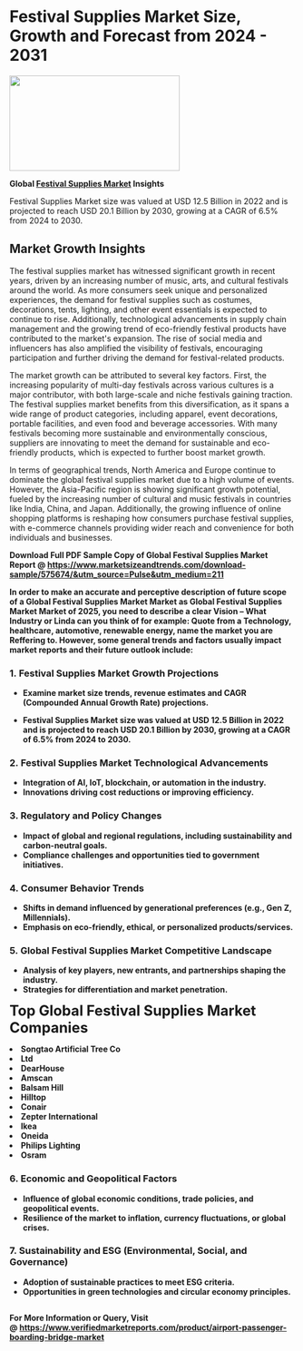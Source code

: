 <H1>Festival Supplies Market Size, Growth and Forecast from 2024 - 2031</H1><img class="aligncenter size-medium wp-image-584254" src="https://thirdeyenews.in/wp-content/uploads/2024/09/Global-Market-Research-300x168.jpeg" alt="" width="300" height="168" /><p><strong>Global&nbsp;<a href="https://www.marketsizeandtrends.com/download-sample/575674/&amp;utm_source=Pulse&amp;utm_medium=211">Festival Supplies Market</a> Insights</strong></p><p>Festival Supplies Market size was valued at USD 12.5 Billion in 2022 and is projected to reach USD 20.1 Billion by 2030, growing at a CAGR of 6.5% from 2024 to 2030.</p><p><h2>Market Growth Insights</h2> <p>The festival supplies market has witnessed significant growth in recent years, driven by an increasing number of music, arts, and cultural festivals around the world. As more consumers seek unique and personalized experiences, the demand for festival supplies such as costumes, decorations, tents, lighting, and other event essentials is expected to continue to rise. Additionally, technological advancements in supply chain management and the growing trend of eco-friendly festival products have contributed to the market's expansion. The rise of social media and influencers has also amplified the visibility of festivals, encouraging participation and further driving the demand for festival-related products.</p> <p><strong></strong></p> <p>The market growth can be attributed to several key factors. First, the increasing popularity of multi-day festivals across various cultures is a major contributor, with both large-scale and niche festivals gaining traction. The festival supplies market benefits from this diversification, as it spans a wide range of product categories, including apparel, event decorations, portable facilities, and even food and beverage accessories. With many festivals becoming more sustainable and environmentally conscious, suppliers are innovating to meet the demand for sustainable and eco-friendly products, which is expected to further boost market growth.</p> <p>In terms of geographical trends, North America and Europe continue to dominate the global festival supplies market due to a high volume of events. However, the Asia-Pacific region is showing significant growth potential, fueled by the increasing number of cultural and music festivals in countries like India, China, and Japan. Additionally, the growing influence of online shopping platforms is reshaping how consumers purchase festival supplies, with e-commerce channels providing wider reach and convenience for both individuals and businesses.</p> <p><strong></p><p><span class=""><strong>Download Full PDF Sample Copy of Global Festival Supplies Market Report</strong> @ <a href="https://www.marketsizeandtrends.com/download-sample/575674/&amp;utm_source=Pulse&amp;utm_medium=211" target="_blank">https://www.marketsizeandtrends.com/download-sample/575674/&amp;utm_source=Pulse&amp;utm_medium=211</a></span></p><p>In order to make an accurate and perceptive description of future scope of a Global&nbsp;Festival Supplies Market Market as Global&nbsp;Festival Supplies Market Market of 2025, you need to describe a clear Vision &ndash; What Industry or Linda can you think of for example: Quote from a Technology, healthcare, automotive, renewable energy, name the market you are Reffering to. However, some general trends and factors usually impact market reports and their future outlook include:</p><h3>1.&nbsp;<strong>Festival Supplies Market Growth Projections</strong></h3><ul><li>Examine market size trends, revenue estimates and CAGR (Compounded Annual Growth Rate) projections.</li><li><p>Festival Supplies Market size was valued at USD 12.5 Billion in 2022 and is projected to reach USD 20.1 Billion by 2030, growing at a CAGR of 6.5% from 2024 to 2030.</p></li></ul><h3>2.&nbsp;<strong>Festival Supplies Market Technological Advancements</strong></h3><ul><li>Integration of AI, IoT, blockchain, or automation in the industry.</li><li>Innovations driving cost reductions or improving efficiency.</li></ul><h3>3.&nbsp;<strong>Regulatory and Policy Changes</strong></h3><ul><li>Impact of global and regional regulations, including sustainability and carbon-neutral goals.</li><li>Compliance challenges and opportunities tied to government initiatives.</li></ul><h3>4.&nbsp;<strong>Consumer Behavior Trends</strong></h3><ul><li>Shifts in demand influenced by generational preferences (e.g., Gen Z, Millennials).</li><li>Emphasis on eco-friendly, ethical, or personalized products/services.</li></ul><h3>5.&nbsp;<strong>Global Festival Supplies Market Competitive Landscape</strong></h3><ul><li>Analysis of key players, new entrants, and partnerships shaping the industry.</li><li>Strategies for differentiation and market penetration.</li></ul><p data-pm-slice="1 1 []"><span style="color: inherit; font-family: inherit; font-size: 25px;">Top Global Festival Supplies Market Companies</span></p><div class="" data-test-id=""><p><li>Songtao Artificial Tree Co</li><li> Ltd</li><li> DearHouse</li><li> Amscan</li><li> Balsam Hill</li><li> Hilltop</li><li> Conair</li><li> Zepter International</li><li> lkea</li><li> Oneida</li><li> Philips Lighting</li><li> Osram</li></p></div><h3>6.&nbsp;<strong>Economic and Geopolitical Factors</strong></h3><ul><li>Influence of global economic conditions, trade policies, and geopolitical events.</li><li>Resilience of the market to inflation, currency fluctuations, or global crises.</li></ul><h3>7.&nbsp;<strong>Sustainability and ESG (Environmental, Social, and Governance)</strong></h3><ul><li>Adoption of sustainable practices to meet ESG criteria.</li><li>Opportunities in green technologies and circular economy principles.</li></ul><h2><strong style="font-size: 14px;">For More Information or Query, Visit @&nbsp;</strong><a style="background-color: #ffffff; font-size: 14px;" href="https://www.marketsizeandtrends.com/report/festival-supplies-market/" target="_blank">https://www.verifiedmarketreports.com/product/airport-passenger-boarding-bridge-market</a></h2>
